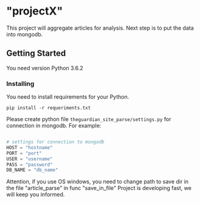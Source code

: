 # **"projectX"** 
This project will  aggregate articles for analysis. Next step is to put the data into mongodb.
## Getting Started
You need version Python 3.6.2
### Installing
You need to install requirements for your Python. 
```
pip install -r requeriments.txt
```
Please create python file ``theguardian_site_parse/settings.py`` for connection in mongodb. For example:
```python

# settings for connection to mongodb
HOST = "hostname"
PORT = "port"
USER = "username"
PASS = "password"
DB_NAME = "db_name"
``` 
Attention, if you use OS windows, you need to change path to save dir in the file "article_parse" in func "save_in_file"
Project is developing fast, we will keep you informed.
